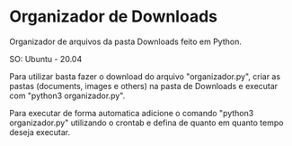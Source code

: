 # Organizador de Downloads
Organizador de arquivos da pasta Downloads feito em Python.

SO: Ubuntu - 20.04

Para utilizar basta fazer o download do arquivo "organizador.py",
criar as pastas (documents, images e others) na pasta de Downloads
e executar com "python3 organizador.py".

Para executar de forma automatica adicione o comando "python3 organizador.py" 
utilizando o crontab e defina de quanto em quanto tempo deseja executar.




